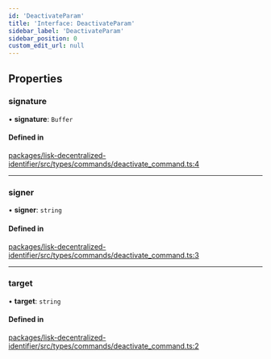 ```yaml
---
id: 'DeactivateParam'
title: 'Interface: DeactivateParam'
sidebar_label: 'DeactivateParam'
sidebar_position: 0
custom_edit_url: null
---
```


## Properties

### signature

• **signature**: `Buffer`

#### Defined in

[packages/lisk-decentralized-identifier/src/types/commands/deactivate_command.ts:4](https://github.com/aldhosutra/lisk-did/blob/dd73109/packages/lisk-decentralized-identifier/src/types/commands/deactivate_command.ts#L4)

---

### signer

• **signer**: `string`

#### Defined in

[packages/lisk-decentralized-identifier/src/types/commands/deactivate_command.ts:3](https://github.com/aldhosutra/lisk-did/blob/dd73109/packages/lisk-decentralized-identifier/src/types/commands/deactivate_command.ts#L3)

---

### target

• **target**: `string`

#### Defined in

[packages/lisk-decentralized-identifier/src/types/commands/deactivate_command.ts:2](https://github.com/aldhosutra/lisk-did/blob/dd73109/packages/lisk-decentralized-identifier/src/types/commands/deactivate_command.ts#L2)
